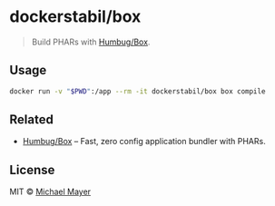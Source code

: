 # dockerstabil/box

> Build PHARs with [Humbug/Box](https://github.com/humbug/box).


## Usage

```sh
docker run -v "$PWD":/app --rm -it dockerstabil/box box compile
```


## Related

* [Humbug/Box](https://github.com/humbug/box) – Fast, zero config application bundler with PHARs.


## License

MIT © [Michael Mayer](http://schnittstabil.de)
